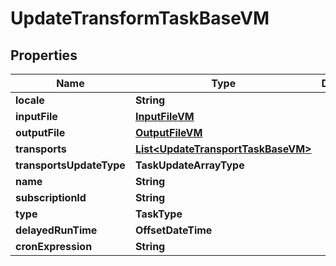 

# UpdateTransformTaskBaseVM


## Properties

| Name | Type | Description | Notes |
|------------ | ------------- | ------------- | -------------|
|**locale** | **String** |  |  [optional] |
|**inputFile** | [**InputFileVM**](InputFileVM.md) |  |  [optional] |
|**outputFile** | [**OutputFileVM**](OutputFileVM.md) |  |  [optional] |
|**transports** | [**List&lt;UpdateTransportTaskBaseVM&gt;**](UpdateTransportTaskBaseVM.md) |  |  [optional] |
|**transportsUpdateType** | **TaskUpdateArrayType** |  |  [optional] |
|**name** | **String** |  |  [optional] |
|**subscriptionId** | **String** |  |  [optional] |
|**type** | **TaskType** |  |  [optional] |
|**delayedRunTime** | **OffsetDateTime** |  |  [optional] |
|**cronExpression** | **String** |  |  [optional] |



